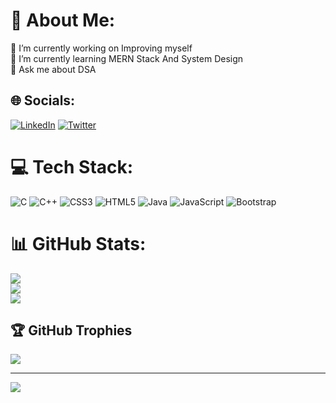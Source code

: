 # 💫 About Me:
🔭 I’m currently working on Improving myself<br>🌱 I’m currently learning MERN Stack And System Design<br>💬 Ask me about DSA


## 🌐 Socials:
[![LinkedIn](https://img.shields.io/badge/LinkedIn-%230077B5.svg?logo=linkedin&logoColor=white)](https://linkedin.com/in/dishantmiyani) [![Twitter](https://img.shields.io/badge/Twitter-%231DA1F2.svg?logo=Twitter&logoColor=white)](https://twitter.com/MiyaniDishant) 

# 💻 Tech Stack:
![C](https://img.shields.io/badge/c-%2300599C.svg?style=for-the-badge&logo=c&logoColor=white) ![C++](https://img.shields.io/badge/c++-%2300599C.svg?style=for-the-badge&logo=c%2B%2B&logoColor=white) ![CSS3](https://img.shields.io/badge/css3-%231572B6.svg?style=for-the-badge&logo=css3&logoColor=white) ![HTML5](https://img.shields.io/badge/html5-%23E34F26.svg?style=for-the-badge&logo=html5&logoColor=white) ![Java](https://img.shields.io/badge/java-%23ED8B00.svg?style=for-the-badge&logo=openjdk&logoColor=white) ![JavaScript](https://img.shields.io/badge/javascript-%23323330.svg?style=for-the-badge&logo=javascript&logoColor=%23F7DF1E) ![Bootstrap](https://img.shields.io/badge/bootstrap-%238511FA.svg?style=for-the-badge&logo=bootstrap&logoColor=white)
# 📊 GitHub Stats:
![](https://github-readme-stats.vercel.app/api?username=Dishant1804&theme=dark&hide_border=false&include_all_commits=true&count_private=false)<br/>
![](https://github-readme-streak-stats.herokuapp.com/?user=Dishant1804&theme=dark&hide_border=false)<br/>
![](https://github-readme-stats.vercel.app/api/top-langs/?username=Dishant1804&theme=dark&hide_border=false&include_all_commits=true&count_private=false&layout=compact)

## 🏆 GitHub Trophies
![](https://github-profile-trophy.vercel.app/?username=Dishant1804&theme=radical&no-frame=false&no-bg=true&margin-w=4)

---
[![](https://visitcount.itsvg.in/api?id=Dishant1804&icon=0&color=0)](https://visitcount.itsvg.in)

<!-- Proudly created with GPRM ( https://gprm.itsvg.in ) -->
